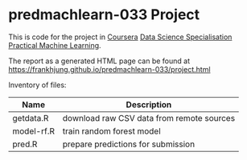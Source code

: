 # predmachlearn-033 Project

This is code for the project in [Coursera](https://www.coursera.org/) [Data
Science Specialisation](https://www.coursera.org/specializations/jhudatascience)
[Practical Machine Learning](https://www.coursera.org/course/predmachlearn).

The report as a generated HTML page can be found at
https://frankhjung.github.io/predmachlearn-033/project.html

Inventory of files:

| Name | Description |
|------|-------------|
| getdata.R | download raw CSV data from remote sources |
| model-rf.R | train random forest model |
| pred.R | prepare predictions for submission |
